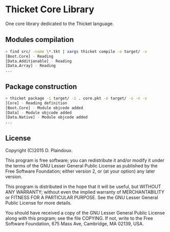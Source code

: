# Thicket Core Library

One core library dedicated to the Thicket language.

## Modules compilation

```sh
> find src/ -name \*.tkt | xargs thicket compile -o target/ -v
[Boot.Core] - Reading
[Data.Additionable] - Reading
[Data.Array] - Reading
...
```

## Package construction

```sh
> thicket package -i target/ -i . core.pkt -o target/ -s -n -v
[Core] - Reading definition
[Boot.Core] - Module objcode added
[Data] - Module objcode added
[Data.Native] - Module objcode added
...
```

## License

Copyright (C)2015 D. Plaindoux.

This program is  free software; you can redistribute  it and/or modify
it  under the  terms  of  the GNU  Lesser  General  Public License  as
published by  the Free Software  Foundation; either version 2,  or (at
your option) any later version.

This program  is distributed in the  hope that it will  be useful, but
WITHOUT   ANY  WARRANTY;   without  even   the  implied   warranty  of
MERCHANTABILITY  or FITNESS  FOR  A PARTICULAR  PURPOSE.  See the  GNU
Lesser General Public License for more details.

You  should have  received a  copy of  the GNU  Lesser General  Public
License along with  this program; see the file COPYING.  If not, write
to the  Free Software Foundation,  675 Mass Ave, Cambridge,  MA 02139,
USA.

